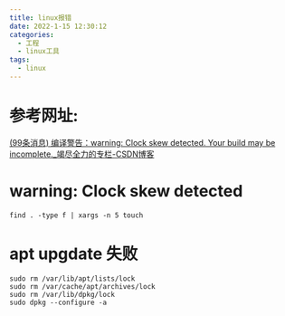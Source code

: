 ```yaml
---
title: linux报错
date: 2022-1-15 12:30:12
categories:
  - 工程
  - linux工具
tags:
  - linux
---
```


# 参考网址:

 [(99条消息) 编译警告：warning: Clock skew detected. Your build may be incomplete._竭尽全力的专栏-CSDN博客](https://blog.csdn.net/JIEJINQUANIL/article/details/106414938) 

# warning: Clock skew detected

```shell
find . -type f | xargs -n 5 touch
```

# apt upgdate 失败

```shell
sudo rm /var/lib/apt/lists/lock
sudo rm /var/cache/apt/archives/lock
sudo rm /var/lib/dpkg/lock
sudo dpkg --configure -a 
```

